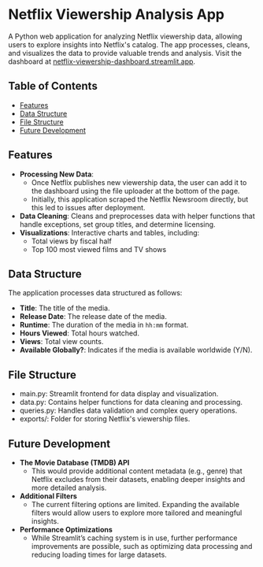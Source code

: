 # Netflix Viewership Analysis App

A Python web application for analyzing Netflix viewership data, allowing users to explore insights into Netflix's catalog. The app processes, cleans, and visualizes the data to provide valuable trends and analysis. Visit the dashboard at [netflix-viewership-dashboard.streamlit.app](https://netflix-viewership-dashboard.streamlit.app).

## Table of Contents

- [Features](#features)
- [Data Structure](#data-structure)
- [File Structure](#file-structure)
- [Future Development](#future-development)

## Features

- **Processing New Data**: 
  - Once Netflix publishes new viewership data, the user can add it to the dashboard using the file uploader at the bottom of the page.
  - Initially, this application scraped the Netflix Newsroom directly, but this led to issues after deployment.
- **Data Cleaning**: Cleans and preprocesses data with helper functions that handle exceptions, set group titles, and determine licensing.
- **Visualizations**: Interactive charts and tables, including:
  - Total views by fiscal half
  - Top 100 most viewed films and TV shows

## Data Structure

The application processes data structured as follows:

- **Title**: The title of the media.
- **Release Date**: The release date of the media.
- **Runtime**: The duration of the media in `hh:mm` format.
- **Hours Viewed**: Total hours watched.
- **Views**: Total view counts.
- **Available Globally?**: Indicates if the media is available worldwide (Y/N).

## File Structure
- main.py: Streamlit frontend for data display and visualization.
- data.py: Contains helper functions for data cleaning and processing.
- queries.py: Handles data validation and complex query operations.
- exports/: Folder for storing Netflix's viewership files.

## Future Development
- **The Movie Database (TMDB) API**
  - This would provide additional content metadata (e.g., genre) that Netflix excludes from their datasets, enabling deeper insights and more detailed analysis.
- **Additional Filters**
  - The current filtering options are limited. Expanding the available filters would allow users to explore more tailored and meaningful insights.
- **Performance Optimizations**
  - While Streamlit’s caching system is in use, further performance improvements are possible, such as optimizing data processing and reducing loading times for large datasets.


